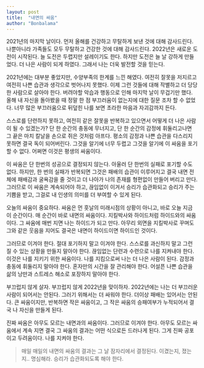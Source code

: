 ```yaml
---
layout: post
title:  "내면의 싸움"
author: "Bonbalama"
---
```

2021년의 마지막 날이다. 먼저 올해를 건강하고 무탈하게 보낸 것에 대해 감사드린다. 나뿐아니라 가족들도 모두 무탈하고 건강한 것에 대해 감사드린다. 2022년은 새로운 도전이 시작된다. 늘 도전은 두렵지만 설레이기도 한다. 하지만 도전은 늘 날 강하게 만들었다. 더 나은 사람이 되게 하였다. 그래서 나는 더욱 발전할 것을 믿는다. 

2021년에는 대부분 좋았지만, 수양부족의 한계를 느낀 해였다. 여전히 잘못을 저지르고 여전히 나쁜 습관과 생각으로 벗어나지 못했다. 이제 그런 것들에 대해 작별하고 더 당당한 사람으로 살아야 한다. 버려야할 악습과 행동으로 인해 마지막 날이 무겁기만 했다. 올해 내 자신을 돌아봤을 때 정말 한 점 부끄러움이 없는지에 대한 질문 조차 할 수 없었다. 너무 많은 부끄러움으로 뒤덮힌 나를 보면 초라한 마음과 자괴감까지 든다.

스스로를 단련하지 못하고, 여전히 같은 잘못을 반복하고 있으면서 어떻게 더 나은 사람이 될 수 있겠는가? 단 한 순간의 충동에 무너지고, 단 한 순간의 감정에 휘둘리고나면 그 끝은 마치 칼날을 손으로 쥐은 것처럼 아프다. 평소의 감정과 나쁜 습관을 다스리지 못하면 결국 독이 되어버린다. 그것을 알기에 너무 두렵고 그것을 알기에 이 싸움을 포기할 수 없다. 어쩌면 이것은 평생의 싸움이다. 

이 싸움은 단 한번의 성공으로 결정되지 않는다. 아울러 단 한번의 실패로 포기할 수도 없다. 하지만, 한 번의 실패가 반복되면 그것은 패배의 습관이 이루어지고 결국 내면 전체에 패배감과 굴욕감을 줄 것이고 더 나아가 나의 존재를 형편없이 만들어 버리고 만다. 그러므로 이 싸움은 계속되어야 하고, 끊임없이 이겨서 승리가 습관화되고 승리가 주는 기쁨을 받고, 그걸로 내 인생의 의미를 더 부여할 수 있게 된다. 

오늘의 싸움이 중요하다. 싸움은 먼 훗날의 미래시점의 상황이 아니고, 바로 오늘 지금 이 순간이다. 매 순간이 바로 내면의 싸움이다. 지킬박사와 하이드처럼 하이드와의 싸움이다. 그 싸움에 매번 지면 나는 하이드가 되고 만다. 아무리 외면을 지킬박사로 꾸며도 그와 같은 웃음을 지어도 결국은 내면이 하이드이면 하이드인 것이다.

그러므로 이겨야 한다. 절대 포기하지 말고 이겨야 한다. 스스로를 과신하지 말고 그런 질 수 있는 상황을 만들지 말아야 한다. 끊임없는 단련과 수련으로 나를 지켜내야 한다. 이것은 나를 지키기 위한 싸움이다. 나를 지킴으로써 나는 더 나은 사람이 된다. 감정과 충동에 휘둘리지 말아야 한다. 혼자만의 시간을 잘 관리해야 한다. 어설픈 나쁜 습관을 삶의 낭만과 스트레스 해소로 포장하지 말아야 한다. 

부끄럽지 않게 살자. 부끄럽지 않게 2022년을 맞이하자. 2022년에는 나는 더 부끄러운 사람이 되어서는 안된다. 그러기 위해서는 더 싸워야 한다.
더이상 패배는 있어서는 안된다. 큰 싸움이지만, 반복하면 작은 싸움이고, 그 작은 싸움의 승패여부가 누적되어서 결국 나 자신을 만들게 된다.

진짜 싸움은 아무도 모르는 내면과의 싸움이다. 그러므로 이겨야 한다. 아무도 모르는 싸움에서 계속 지면 결국 그 싸움의 결과는 어떤 식으로든 드러나게 된다. 그게 진짜 공포이고 두려움이다. 나를 지켜야 한다. 

> 매일 매일의 내면의 싸움의 결과는 그 날 잠자리에서 결정된다. 이겼는지, 졌는지.. 명심해라. 승리가 습관화되도록 해야 한다.